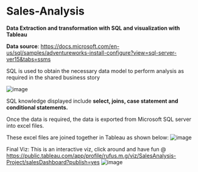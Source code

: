 # Sales-Analysis
**Data Extraction and transformation with SQL and visualization with Tableau**

**Data source**: https://docs.microsoft.com/en-us/sql/samples/adventureworks-install-configure?view=sql-server-ver15&tabs=ssms

SQL is used to obtain the necessary data model to perform analysis as required in the shared business story

![image](https://user-images.githubusercontent.com/45658154/131734956-fb502cc1-0293-461b-85d5-b280f85c5df0.png)

SQL knowledge displayed include **select, joins, case statement and conditional statements.**

Once the data is required, the data is exported from Microsoft SQL server into excel files.

These excel files are joined together in Tableau as shown below:
![image](https://user-images.githubusercontent.com/45658154/131735771-72dc48c4-469c-489d-af1c-a3cc4f1670f2.png)

Final Viz: This is an interactive viz, click around and have fun @ https://public.tableau.com/app/profile/rufus.m.g/viz/SalesAnalysis-Project/salesDashboard?publish=yes
![image](https://user-images.githubusercontent.com/45658154/131736146-14b91588-3489-4c87-9768-0bf6ff242d49.png)




